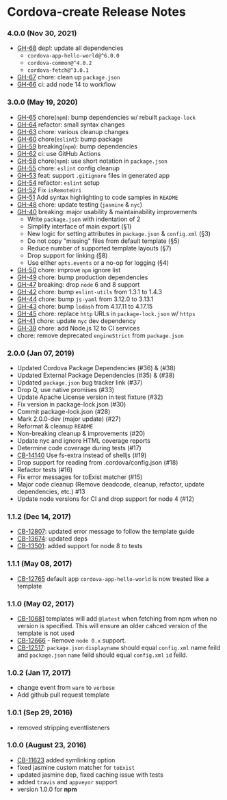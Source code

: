 <!--
#
# Licensed to the Apache Software Foundation (ASF) under one
# or more contributor license agreements.  See the NOTICE file
# distributed with this work for additional information
# regarding copyright ownership.  The ASF licenses this file
# to you under the Apache License, Version 2.0 (the
# "License"); you may not use this file except in compliance
# with the License.  You may obtain a copy of the License at
#
# http://www.apache.org/licenses/LICENSE-2.0
#
# Unless required by applicable law or agreed to in writing,
# software distributed under the License is distributed on an
# "AS IS" BASIS, WITHOUT WARRANTIES OR CONDITIONS OF ANY
#  KIND, either express or implied.  See the License for the
# specific language governing permissions and limitations
# under the License.
#
-->
# Cordova-create Release Notes

### 4.0.0 (Nov 30, 2021)

* [GH-68](https://github.com/apache/cordova-create/pull/68) dep!: update all dependencies
  * `cordova-app-hello-world@^6.0.0`
  * `cordova-common@^4.0.2`
  * `cordova-fetch@^3.0.1`
* [GH-67](https://github.com/apache/cordova-create/pull/67) chore: clean up `package.json`
* [GH-66](https://github.com/apache/cordova-create/pull/66) ci: add node 14 to workflow

### 3.0.0 (May 19, 2020)

* [GH-65](https://github.com/apache/cordova-create/pull/65) chore(`npm`): bump dependencies w/ rebuilt `package-lock`
* [GH-64](https://github.com/apache/cordova-create/pull/64) refactor: small syntax changes
* [GH-63](https://github.com/apache/cordova-create/pull/63) chore: various cleanup changes
* [GH-60](https://github.com/apache/cordova-create/pull/60) chore(`eslint`): bump package
* [GH-59](https://github.com/apache/cordova-create/pull/59) breaking(`npm`): bump dependencies
* [GH-62](https://github.com/apache/cordova-create/pull/62) ci: use GitHub Actions
* [GH-58](https://github.com/apache/cordova-create/pull/58) chore(`npm`): use short notation in `package.json`
* [GH-55](https://github.com/apache/cordova-create/pull/55) chore: `eslint` config cleanup
* [GH-53](https://github.com/apache/cordova-create/pull/53) feat: support `.gitignore` files in generated app
* [GH-54](https://github.com/apache/cordova-create/pull/54) refactor: `eslint` setup
* [GH-52](https://github.com/apache/cordova-create/pull/52) Fix `isRemoteUri`
* [GH-51](https://github.com/apache/cordova-create/pull/51) Add syntax highlighting to code samples in `README`
* [GH-48](https://github.com/apache/cordova-create/pull/48) chore: update testing (`jasmine` & `nyc`)
* [GH-40](https://github.com/apache/cordova-create/pull/40) breaking: major usability & maintainability improvements
  * Write `package.json` with indentation of 2
  * Simplify interface of main export (§1)
  * New logic for setting attributes in `package.json` & `config.xml` (§3)
  * Do not copy "missing" files from default template (§5)
  * Reduce number of supported template layouts (§7)
  * Drop support for linking (§8)
  * Use either `opts.events` or a no-op for logging (§4)
* [GH-50](https://github.com/apache/cordova-create/pull/50) chore: improve `npm` ignore list
* [GH-49](https://github.com/apache/cordova-create/pull/49) chore: bump production dependencies
* [GH-47](https://github.com/apache/cordova-create/pull/47) breaking: drop `node` 6 and 8 support
* [GH-42](https://github.com/apache/cordova-create/pull/42) chore: bump `eslint-utils` from 1.3.1 to 1.4.3
* [GH-44](https://github.com/apache/cordova-create/pull/44) chore: bump `js-yaml` from 3.12.0 to 3.13.1
* [GH-43](https://github.com/apache/cordova-create/pull/43) chore: bump `lodash` from 4.17.11 to 4.17.15
* [GH-45](https://github.com/apache/cordova-create/pull/45) chore: replace `http` URLs in `package-lock.json` w/ `https`
* [GH-41](https://github.com/apache/cordova-create/pull/41) chore: update `nyc` dev dependency
* [GH-39](https://github.com/apache/cordova-create/pull/39) chore: add Node.js 12 to CI services
* chore: remove deprecated `engineStrict` from `package.json`

### 2.0.0 (Jan 07, 2019)
* Updated Cordova Package Dependencies (#36) & (#38)
* Updated External Package Dependencies (#35) & (#38)
* Updated `package.json` bug tracker link (#37)
* Drop Q, use native promises (#33)
* Update Apache License version in test fixture (#32)
* Fix version in package-lock.json (#30)
* Commit package-lock.json (#28)
* Mark 2.0.0-dev (major update) (#27)
* Reformat & cleanup `README`
* Non-breaking cleanup & improvements (#20)
* Update nyc and ignore HTML coverage reports
* Determine code coverage during tests (#17)
* [CB-14140](https://issues.apache.org/jira/browse/CB-14140) Use fs-extra instead of shelljs (#19)
* Drop support for reading from .cordova/config.json (#18)
* Refactor tests (#16)
* Fix error messages for toExist matcher (#15)
* Major code cleanup (Remove deadcode, cleanup, refactor, update dependencies, etc.) #13
* Update node versions for CI and drop support for node 4 (#12)

### 1.1.2 (Dec 14, 2017)
* [CB-12807](https://issues.apache.org/jira/browse/CB-12807): updated error message to follow the template guide
* [CB-13674](https://issues.apache.org/jira/browse/CB-13674): updated deps
* [CB-13501](https://issues.apache.org/jira/browse/CB-13501): added support for node 8 to tests

### 1.1.1 (May 08, 2017)
* [CB-12765](https://issues.apache.org/jira/browse/CB-12765) default app `cordova-app-hello-world` is now treated like a template

### 1.1.0 (May 02, 2017)
* [CB-10681](https://issues.apache.org/jira/browse/CB-10681) templates will add `@latest` when fetching from npm when no version is specified. This will ensure an older cahced version of the template is not used
* [CB-12666](https://issues.apache.org/jira/browse/CB-12666) - Remove `node 0.x` support.
* [CB-12517](https://issues.apache.org/jira/browse/CB-12517): `package.json` `displayname` should equal `config.xml` name feild and `package.json` `name` feild should equal `config.xml` `id` feild.

### 1.0.2 (Jan 17, 2017)
* change event from `warn` to `verbose`
* Add github pull request template

### 1.0.1 (Sep 29, 2016)
* removed stripping eventlisteners

### 1.0.0 (August 23, 2016)
* [CB-11623](https://issues.apache.org/jira/browse/CB-11623) added symlinking option
* fixed jasmine custom matcher for `toExist`
* updated jasmine dep, fixed caching issue with tests
* added `travis` and `appveyor` support
* version 1.0.0 for **npm**
